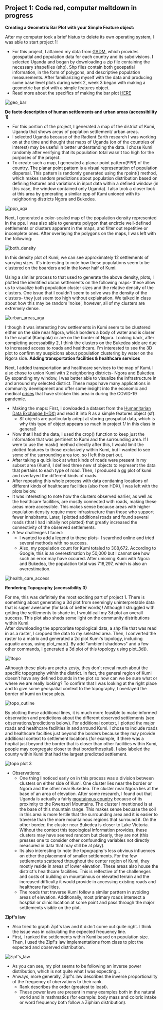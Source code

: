 ## Project 1: Code red, computer meltdown in progress

**Creating a Geometric Bar Plot with your Simple Feature object:**<br/>

After my computer took a brief hiatus to delete its own operating system, I was able to start project 1!<br/>
- For this project, I attained my data from [GADM]( https://gadm.org/), which provides geospatial and population data for each country and its subdivisions. I selected Uganda and began by downloading a zip file containing the necessary shapefiles (shp). Shp files contain both geospatial information, in the form of polygons, and descriptive population measurements. After familiarizing myself with the data and producing some base level plots during week 2, week 3 began with making a geometric bar plot with a simple features object.<br/>
- Read more about the specifics of making the bar plot [HERE](https://aeraposo.github.io/Data-440-Raposo/geo_bar_plot)<br/>

![geo_bar](https://aeraposo.github.io/Data-440-Raposo/bar_plt_small.png)<br/>

**De facto description of human settlements and urban areas (accessibility 1)**<br/>

- For this portion of the project, I generated a map of the district of Kumi, Uganda that shows areas of poplation settlement/ urban areas.<br/>
- I selected Uganda because of the Radient Earth research I was working on at the time and thought that maps of Uganda (on of the countries of interest) may be useful in better understanding the data. I chose Kumi randomly after verifying that its population total wasn't too high for the purposes of the project.<br/>
- To create such a map, I generated a planar point pattern(PPP) of the country. The planar point pattern is a visual representation of population dispersal. This pattern is randomly generated using the rpoint() method, which makes random predictions about population distribution based on defining features and variations in input data within a defined window (in this case, the window contained only Uganda). I also took a closer look at this area by generating a similar ppp of Kumi unioned with its neighboring districts Ngora and Bukedea.<br/>

![ppp_uga](https://aeraposo.github.io/Data-440-Raposo/ppp_small.png)<br/>

Next, I generated a color-scaled map of the population density represented in the pps. I was also able to generate polygon that encircle well-defined settlements or clusters apparent in the maps, and filter out repetitive or incomplete ones. After overlaying the polygons on the maps, I was left with the following:<br/>

![both_density](https://aeraposo.github.io/Data-440-Raposo/dens_small.png)<br/>

In this density plot of Kumi, we can see approximately 12 settlements of varrying sizes. It's interesting to note how these populations seem to be clustered on the boarders and in the lower half of Kumi.<br/>

Using a similar process to that used to generate the above density, plots, I plotted the identified ubran settlements on the following maps- these allow us to visualize both population cluster sizes and the relative density of the clusters. One issue that I couldn't seem to solve was the density of the clusters- they just seem too high without explaination. We talked in class about how this may be random 'noise', however, all of my clusters are extremely dense.<br/>

![urban_areas_uga](https://aeraposo.github.io/Data-440-Raposo/urban_plt_small.png)<br/>

I though it was interesting how settlements in Kumi seem to be clustered either on the side near Ngora, which borders a body of water and is closer to the capital (Kampala) or are on the border of Ngora. Looking back, after completing accessability 2, I think the clusters on the Bukedea side are due to increased access to roads and healthcare. I'm interested to see the 3D plot to confirm my suspicions about population clustering by water on the Ngora side.
**Adding transportation facilities & healthcare services**<br/>

Next, I added transportation and healthcare services to the map of Kumi. I also chose to union Kumi with 2 neighboring districts- Ngora and Bukedea. By expanding my window, I was better able to visualize the infrastructure in and arround my selected district. These maps have many applications in community development and offer some insight into the economic and medical [crises](https://www.imf.org/en/News/Articles/2020/05/21/na052120-the-imfs-support-for-ugandas-health-care-the-vulnerable-businesses-and-stability) that have stricken this area in during the COVID-19 pandemic.<br/>
- Making the maps: First, I dowloaded a dataset from the [Humanitarian Data Exchange (HDX)](https://data.humdata.org/dataset/uganda-road-network) and read it into R as a simple features object (sf). 
  - Sf objects are particularly adept at storing geospatial data, which is why this type of object appears so much in project 1/ in this class in general!
- Now that I had the data, I used the crop() function to keep just the information that was pertinent to Kumi and the surrounding area. If I were to use the mask() method directly after this, I would limit the plotted features to those exclusively within Kumi, but I wanted to see some of the surrounding area too, so I left this part out.<br/>
- After taking a quick look at what kinds of roads were present in my subset area (Kumi), I defined three new sf objects to represent the data that pertains to each type of road. Then, I produced a gg plot of kumi and overlayed the different kinds of roads.<br/>
- After repeating this whole process with data contianing locations of different kinds of healthcare facilities (also from HDX), I was left with the plots below.<br/>
- It was interesting to note how the clusters observed earlier, as well as the healthcare facilities, are mostly connected with roads, making these areas more accessible. This makes sense because areas with higher population density require more infrastructure than those who support fewer inhabitants. Later, I plotted additional roads and found several roads (that I had initially not plotted) that greatly increased the connectivity of the observed settlements.<br/>
- A few challenges I faced:
  - I wanted to add a legend to these plots- I searched online and tried several methods with no success.<br/>
  - Also, my population count for Kumi totaled to 308,672. According to Google, this is an overestimation by 50,000 but I cannot see how such an error may have occured. After unioning Kumi with Ngora and Bukedea, the population total was 718,297, which is also an overestimation.

![health_care_access](https://aeraposo.github.io/Data-440-Raposo/road_health_plt_small.png)<br/>

**Rendering Topography (accessibility 3)**<br/>

For me, this was definitely the most exciting part of project 1. There is something about generating a 3d plot from seemingly uninterpretable data that is super awesome (for lack of better words)! Although I struggled with getting the settlements to shade in, I would call my 3d plot an overall success. This plot also sheds some light on the community distributions within Kumi.<br/>
After downloading the appropriate topological data, a shp file that was read in as a raster, I cropped the data to my selected area. Then, I converted the raster to a matrix and generated a 2d plot Kumi's topology, including aquatic areas, using plot_map(). By add "ambient shaddows" and a few other commands, I generated a 3d plot of this topology using plot_3d().<br/>

![1topo](https://aeraposo.github.io/Data-440-Raposo/3d1_plt_small.png)<br/>

Although these plots are pretty zesty, they don't reveal much about the specific topography within the district. In fact, the general region of Kumi doesn't have any defined bounds in the plot so how can we be sure what or where we are really looking? To confirm that I was looking at the right place and to give some geospatial context to the topography, I overlayed the border of kumi on these plots.<br/>

![topo_outline](https://aeraposo.github.io/Data-440-Raposo/3d2_plt_small.png)<br/>

By plotting these additional lines, it is much more feasible to make informed observation and predictions about the different observed settlements (see observations/predictions below). For additional context, I plotted the major roads and healthcare facilities in and arround Kumi. I chose to include roads and healthcare facilties just beyond the borders because they may provide additional context to settlement locations (for example, if there was a hoptial just beyond the border that is closer than other facilities within Kumi, people may congregate closer to that border/hospital). I also labeled the county within Kumi that had the largest predicted settlement.<br/>

![topo plot 3](https://aeraposo.github.io/Data-440-Raposo/3d_mukongoro_county.png)<br/>


- Observations:
  - One thing I noticed early on in this process was a division between clusters on either side of Kumi. One cluster lies near the border or Ngora and the other near Bukedea. The cluster near Ngora lies at the base of an area of elevation. After some research, I found out that Uganda is actually a fairly [moutainous country](https://media.springernature.com/original/springer-static/image/chp%3A10.1007%2F978-3-319-53485-5_73/MediaObjects/440493_1_En_73_Fig1_HTML.gif) because of its proximity to the Rwenzori Mountains. The cluster I mentioned is at the base of this mountain range. This makes sense becuase the soil in this area is more fertile that the surrounding area and it is easier to traverse than the more mountainous regions that surround it. On the other border, the cluster near Bukedea is closer to Lake Victoria. Without the context this topological information provides, these clusters may have seemed random but clearly, they are not (this presses one to consider other confounding variables not directly measured in data that may still be at play).<br/>
  - Its also interesting to note the topography's less obvious influences on other the placement of smaller settlements. For the few settlements scattered thtoughout the center region of Kumi, they mostly reside in areas of lower elevation. These areas also house the district's healthcare facilities. This is relfective of the challeneges and costs of building on mountainous or elevated terrain and the increased difficulty it would provide in accessing existing roads and healthcare facilities.<br/>
  - The roads that traverse Kumi follow a similar parttern in avoiding areas of elevation. Additionally, most primary roads intersect a hosptial or clinic location at some point and pass through the major settlements visible on the plot.<br/>
  
**Zipf's law**<br/>

- Also tried to graph Zipf's law and it didn't come out quite right. I think the issue was in calculating the expected frequency line.<br/>
- First, I ranked the settlements within Kumi based on population size. Then, I used the Zipf's law implementations from class to plot the expected and observed distribution.<br/>

![zipf's_law](https://aeraposo.github.io/Data-440-Raposo/zipf's_law.png)<br/>

- As you can see, my plot seems to be following an inverse power distribution, which is not quite what I was expecting...<br/>
- Anways, more generally, Zipf's law describes the inverse proportionality of the frequency of obervations to their rank.<br/>
  - Rank describes the order (greatest to least).<br/>
  - These power laws are present in many examples both in the natural world and in mathmatics (for example: body mass and coloric intake or word frequency both follow a Ziphian distribution).<br/>
